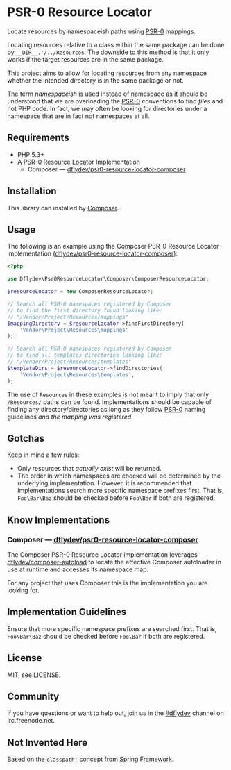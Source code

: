 PSR-0 Resource Locator
======================

Locate resources by namespaceish paths using [PSR-0][1] mappings.

Locating resources relative to a class within the same package can
be done by `__DIR__.'/../Resources`. The downside to this method is
that it only works if the target resources are in the same package.

This project aims to allow for locating resources from any namespace
whether the intended directory is in the same package or not.

The term *namespaceish* is used instead of namespace as it should be
understood that we are overloading the [PSR-0][1] conventions to find
*files* and not PHP code. In fact, we may often be looking for
directories under a namespace that are in fact not namespaces at all.


Requirements
------------

 * PHP 5.3+
 * A PSR-0 Resource Locator Implementation 
    * Composer — [dflydev/psr0-resource-locator-composer][2]

Installation
------------

This library can installed by [Composer][4].


Usage
-----

The following is an example using the Composer PSR-0 Resource
Locator implementation ([dflydev/psr0-resource-locator-composer][2]):

```php
<?php

use Dflydev\Psr0ResourceLocator\Composer\ComposerResourceLocator;

$resourceLocator = new ComposerResourceLocator;

// Search all PSR-0 namespaces registered by Composer
// to find the first directory found looking like:
// "/Vendor/Project/Resources/mappings"
$mappingDirectory = $resourceLocator->findFirstDirectory(
    'Vendor\Project\Resources\mappings'
);

// Search all PSR-0 namespaces registered by Composer
// to find all templates directories looking like:
// "/Vendor/Project/Resources/templates"
$templateDirs = $resourceLocator->findDirectories(
    'Vendor\Project\Resources\templates',
);

```

The use of `Resources` in these examples is not meant to imply that
only `/Resources/` paths can be found. Implementations should be
capable of finding any directory/directories as long as they follow
[PSR-0][1] naming guidelines *and the mapping was registered*.


Gotchas
-------

Keep in mind a few rules:

 * Only resources that *actually exist* will be returned.
 * The order in which namespaces are checked will be determined by
   the underlying implementation. However, it is recommended that
   implementations search more specific namespace prefixes first.
   That is, `Foo\Bar\Baz` should be checked before `Foo\Bar` if both
   are registered.


Know Implementations
--------------------

### Composer — [dflydev/psr0-resource-locator-composer][2]

The Composer PSR-0 Resource Locator implementation leverages
[dflydev/composer-autoload][3] to locate the effective Composer autoloader
in use at runtime and accesses its namespace map.

For any project that uses Composer this is the implementation you are
looking for.


Implementation Guidelines
-------------------------

Ensure that more specific namespace prefixes are searched first. That is,
`Foo\Bar\Baz` should be checked before `Foo\Bar` if both are registered.


License
-------

MIT, see LICENSE.


Community
---------

If you have questions or want to help out, join us in the [#dflydev][5]
channel on irc.freenode.net.


Not Invented Here
-----------------

Based on the `classpath:` concept from [Spring Framework][6].


[1]: https://github.com/php-fig/fig-standards/blob/master/accepted/PSR-0.md
[2]: https://github.com/dflydev/dflydev-psr0-resource-locator-composer
[3]: https://github.com/dflydev/dflydev-composer-autoload
[4]: http://getcomposer.org/
[5]: irc://irc.freenode.net/#dflydev
[6]: http://www.springsource.org/spring-framework


